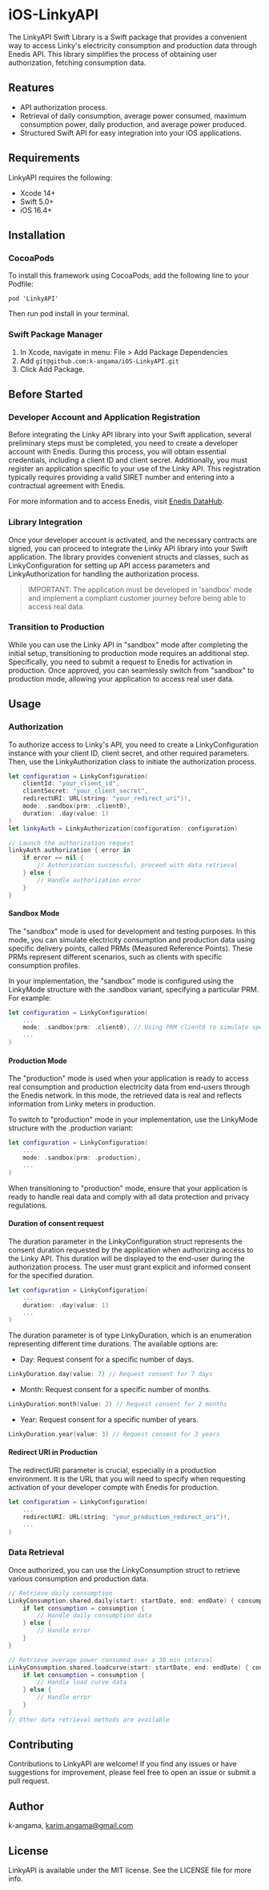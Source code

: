 # iOS-LinkyAPI

The LinkyAPI Swift Library is a Swift package that provides a convenient way to access Linky's electricity consumption and production data through Enedis API. This library simplifies the process of obtaining user authorization, fetching consumption data.


## Reatures

- API authorization process.
- Retrieval of daily consumption, average power consumed, maximum consumption power, daily production, and average power produced.
- Structured Swift API for easy integration into your iOS applications.


## Requirements

LinkyAPI requires the following:

- Xcode 14+
- Swift 5.0+
- iOS 16.4+


## Installation

### CocoaPods

To install this framework using CocoaPods, add the following line to your Podfile:

```
pod 'LinkyAPI'
```

Then run pod install in your terminal.

### Swift Package Manager

1. In Xcode, navigate in menu: File > Add Package Dependencies
2. Add `git@github.com:k-angama/iOS-LinkyAPI.git`
3. Click Add Package.


## Before Started

### Developer Account and Application Registration

Before integrating the Linky API library into your Swift application, several preliminary steps must be completed, you need to create a developer account with Enedis. During this process, you will obtain essential credentials, including a client ID and client secret. Additionally, you must register an application specific to your use of the Linky API. This registration typically requires providing a valid SIRET number and entering into a contractual agreement with Enedis.

For more information and to access Enedis, visit [Enedis DataHub](https://datahub-enedis.fr/data-connect/).

### Library Integration

Once your developer account is activated, and the necessary contracts are signed, you can proceed to integrate the Linky API library into your Swift application. The library provides convenient structs and classes, such as LinkyConfiguration for setting up API access parameters and LinkyAuthorization for handling the authorization process.

> IMPORTANT: The application must be developed in 'sandbox' mode and implement a compliant customer journey before being able to access real data.

### Transition to Production

While you can use the Linky API in "sandbox" mode after completing the initial setup, transitioning to production mode requires an additional step. Specifically, you need to submit a request to Enedis for activation in production. Once approved, you can seamlessly switch from "sandbox" to production mode, allowing your application to access real user data.

## Usage

### Authorization

To authorize access to Linky's API, you need to create a LinkyConfiguration instance with your client ID, client secret, and other required parameters. Then, use the LinkyAuthorization class to initiate the authorization process.

```swift
let configuration = LinkyConfiguration(
    clientId: "your_client_id",
    clientSecret: "your_client_secret",
    redirectURI: URL(string: "your_redirect_uri")!,
    mode: .sandbox(prm: .client0),
    duration: .day(value: 1)
)
let linkyAuth = LinkyAuthorization(configuration: configuration)

// Launch the authorization request
linkyAuth.authorization { error in
    if error == nil {
        // Authorization successful, proceed with data retrieval
    } else {
        // Handle authorization error
    }
}
```

#### Sandbox Mode

The "sandbox" mode is used for development and testing purposes. In this mode, you can simulate electricity consumption and production data using specific delivery points, called PRMs (Measured Reference Points). These PRMs represent different scenarios, such as clients with specific consumption profiles.

In your implementation, the "sandbox" mode is configured using the LinkyMode structure with the .sandbox variant, specifying a particular PRM. For example:

```swift
let configuration = LinkyConfiguration(
    ...
    mode: .sandbox(prm: .client0), // Using PRM client0 to simulate specific data
    ...
)
```

#### Production Mode

The "production" mode is used when your application is ready to access real consumption and production electricity data from end-users through the Enedis network. In this mode, the retrieved data is real and reflects information from Linky meters in production.

To switch to "production" mode in your implementation, use the LinkyMode structure with the .production variant:

```swift
let configuration = LinkyConfiguration(
    ...
    mode: .sandbox(prm: .production),
    ...
)
```

When transitioning to "production" mode, ensure that your application is ready to handle real data and comply with all data protection and privacy regulations.

#### Duration of consent request

The duration parameter in the LinkyConfiguration struct represents the consent duration requested by the application when authorizing access to the Linky API. This duration will be displayed to the end-user during the authorization process. The user must grant explicit and informed consent for the specified duration.

```swift
let configuration = LinkyConfiguration(
    ...
    duration: .day(value: 1)
    ...
)
```

The duration parameter is of type LinkyDuration, which is an enumeration representing different time durations. The available options are:

* Day: Request consent for a specific number of days.
```swift
LinkyDuration.day(value: 7) // Request consent for 7 days
```

* Month: Request consent for a specific number of months.
```swift
LinkyDuration.month(value: 2) // Request consent for 2 months
```

* Year: Request consent for a specific number of years.
```swift
LinkyDuration.year(value: 3) // Request consent for 3 years
```

#### Redirect URI in Production

The redirectURI parameter is crucial, especially in a production environment. It is the URL that you will need to specify when requesting activation of your developer compte with Enedis for production.

```swift
let configuration = LinkyConfiguration(
    ...
    redirectURI: URL(string: "your_production_redirect_uri")!,
    ...
)
```

### Data Retrieval

Once authorized, you can use the LinkyConsumption struct to retrieve various consumption and production data.

```swift
// Retrieve daily consumption
LinkyConsumption.shared.daily(start: startDate, end: endDate) { consumption, error in
    if let consumption = consumption {
        // Handle daily consumption data
    } else {
        // Handle error
    }
}

// Retrieve average power consumed over a 30 min interval
LinkyConsumption.shared.loadcurve(start: startDate, end: endDate) { consumption, error in
    if let consumption = consumption {
        // Handle load curve data
    } else {
        // Handle error
    }
}
// Other data retrieval methods are available
```


## Contributing

Contributions to LinkyAPI are welcome! If you find any issues or have suggestions for improvement, please feel free to open an issue or submit a pull request.


## Author

k-angama, karim.angama@gmail.com


## License

LinkyAPI is available under the MIT license. See the LICENSE file for more info.
